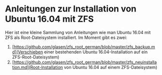 # Anleitungen zur Installation von Ubuntu 16.04 mit ZFS

Hier ist eine kleine Sammlung von Anleitungen wie man Ubuntu 16.04 mit ZFS als Root-Dateisystem installiert. Im Moment gibt es zwei:

1. [https://github.com/glasen/zfs_root_german/blob/master/zfs_backup.md](Verschieben einer bestehenden Ubuntu 16.04-Installation auf ein ZFS-Root-Dateisystem)
2. [https://github.com/glasen/zfs_root_german/blob/master/zfs_neuinstallation.md](Root-Installation von Ubuntu 16.04 auf einem ZFS-Dateisystem)
